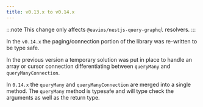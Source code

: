 ```yaml
---
title: v0.13.x to v0.14.x
---
```


:::note
This change only affects `@eavios/nestjs-query-graphql` resolvers. 
:::  


In the `v0.14.x` the paging/connection portion of the library was re-written to be type safe.

In the previous version a temporary solution was put in place to handle an array or cursor connection differentiating between `queryMany` and `queryManyConnection`. 

In `0.14.x` the `queryMany` and `queryManyConnection` are merged into a single method. The `queryMany` method is typesafe and will type check the arguments as well as the return type. 



